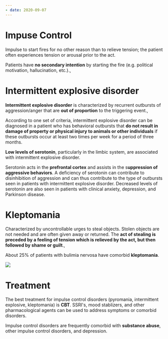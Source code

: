 ```yaml
---
- date: 2020-09-07
---
```


# Impuse Control

<!-- pyromania is, cause -->

Impulse to start fires for no other reason than to relieve tension; the patient often experiences tension or arousal prior to the act.

Patients have **no secondary intention** by starting the fire (e.g. political motivation, hallucination, etc.).,

# Intermittent explosive disorder

<!-- intermittent explosive disorder is, NT changes --> 

**Intermittent explosive disorder** is characterized by recurrent outbursts of aggression/anger that are **out of proportion** to the triggering event.,

According to one set of criteria, intermittent explosive disorder can be diagnosed in a patient who has behavioral outbursts that **do not result in damage of property or physical injury to animals or other individuals** if these outbursts occur at least two times per week for a period of three months.

**Low levels of serotonin**, particularly in the limbic system, are associated with intermittent explosive disorder.

Serotonin acts in the **prefrontal cortex** and assists in the s**uppression of aggressive behaviors**. A deficiency of serotonin can contribute to disinhibition of aggression and can thus contribute to the type of outbursts seen in patients with intermittent explosive disorder. Decreased levels of serotonin are also seen in patients with clinical anxiety, depression, and Parkinson disease.

# Kleptomania

<!-- kleptomania is, association -->

Characterized by uncontrollable urges to steal objects. Stolen objects are not needed and are often given away or returned. The **act of stealing is preceded by a feeling of tension which is relieved by the act, but then followed by shame or guilt**.,

About 25% of patients with bulimia nervosa have comorbid **kleptomania**.

![](https://photos.thisispiggy.com/file/wikiFiles/L15475.jpg)

# Treatment

<!-- impulse control disorder treatment, association.. -->

The best treatment for impulse control disorders (pyromania, intermittent explosive, kleptomania) is **CBT**. SSRI's, mood stablizers, and other pharmacological agents can be used to address symptoms or comorbid disorders.

Impulse control disorders are frequently comorbid with **substance abuse**, other impulse control disorders, and depression.
